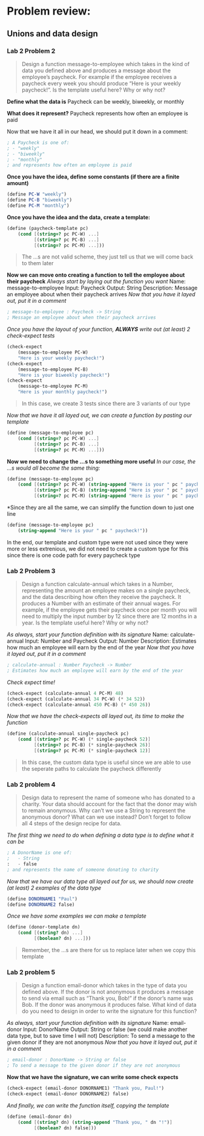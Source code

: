 # Problem review:

## Unions and data design

### Lab 2 Problem 2
> Design a function message-to-employee which takes in the kind of data you defined above and
produces a message about the employee’s paycheck. For example if the employee receives a paycheck
every week you should produce “Here is your weekly paycheck!”. Is the template useful here? Why or
why not?

**Define what the data is**
    Paycheck can be weekly, biweekly, or monthly
    
**What does it represent?**
    Paycheck represents how often an employee is paid

Now that we have it all in our head, we should put it down in a comment:
```scheme
; A Paycheck is one of:
; - "weekly"
; - "biweekly"
; - "monthly"
; and represents how often an employee is paid
```
    
 **Once you have the idea, define some constants (if there are a finite amount)**
 ```scheme
 (define PC-W "weekly")
 (define PC-B "biweekly")
 (define PC-M "monthly")
```

**Once you have the idea and the data, create a template:**
```scheme
(define (paycheck-template pc)
    (cond [(string=? pc PC-W) ...]
          [(string=? pc PC-B) ...]
          [(string=? pc PC-M) ...]))
```
> The ...s are not valid scheme, they just tell us that we will come back to them later

**Now we can move onto creating a function to tell the employee about their paycheck**
*Always start by laying out the function you want*
Name: message-to-employee
Input: Paycheck
Output: String
Description: Message an employee about when their paycheck arrives
*Now that you have it layed out, put it in a comment*
```scheme
; message-to-employee : Paycheck -> String
; Message an employee about when their paycheck arrives
```

*Once you have the layout of your function, **ALWAYS** write out (at least) 2 check-expect tests*
```scheme
(check-expect
    (message-to-employee PC-W)
    "Here is your weekly paycheck!")
(check-expect
    (message-to-employee PC-B)
    "Here is your biweekly paycheck!")
(check-expect
    (message-to-employee PC-M)
    "Here is your monthly paycheck!")
```
> In this case, we create 3 tests since there are 3 variants of our type

*Now that we have it all layed out, we can create a function by pasting our template*
```scheme
(define (message-to-employee pc)
    (cond [(string=? pc PC-W) ...]
          [(string=? pc PC-B) ...]
          [(string=? pc PC-M) ...]))
```
**Now we need to change the ...s to something more useful**
*In our case, the ...s would all become the same thing:*
```scheme
(define (message-to-employee pc)
    (cond [(string=? pc PC-W) (string-append "Here is your " pc " paycheck!")]
          [(string=? pc PC-B) (string-append "Here is your " pc " paycheck!")]
          [(string=? pc PC-M) (string-append "Here is your " pc " paycheck!")]))
```
*Since they are all the same, we can simplify the function down to just one line
```scheme
(define (message-to-employee pc)
    (string-append "Here is your " pc " paycheck!"))
```

In the end, our template and custom type were not used since they were more or less extrenious,
we did not need to create a custom type for this since there is one code path for every paycheck type

### Lab 2 Problem 3
> Design a function calculate-annual which takes in a Number, representing the amount an employee makes
on a single paycheck, and the data describing how often they receive the paycheck. It produces a Number
with an estimate of their annual wages. For example, if the employee gets their paycheck once per month
you will need to multiply the input number by 12 since there are 12 months in a year. Is the template useful
here? Why or why not?

*As always, start your function definition with its signature*
Name: calculate-annual
Input: Number and Paycheck
Output: Number
Description: Estimates how much an employee will earn by the end of the year
*Now that you have it layed out, put it in a comment*
```scheme
; calculate-annual : Number Paycheck -> Number
; Estimates how much an employee will earn by the end of the year
```

*Check expect time!*
```scheme
(check-expect (calculate-annual 4 PC-M) 48)
(check-expect (calculate-annual 34 PC-W) (* 34 52))
(check-expect (calculate-annual 450 PC-B) (* 450 26))
```

*Now that we have the check-expects all layed out, its time to make the function*
```scheme
(define (calculate-annual single-paycheck pc)
    (cond [(string=? pc PC-W) (* single-paycheck 52)]
          [(string=? pc PC-B) (* single-paycheck 26)]
          [(string=? pc PC-M) (* single-paycheck 12)]
```
> In this case, the custom data type is useful since we are able to use the seperate paths to calculate the paycheck differently


### Lab 2 problem 4
> Design data to represent the name of someone who has donated to a charity. Your data should account for the fact that the 
donor may wish to remain anonymous. Why can’t we use a String to represent the anonymous donor? What can we use instead? Don’t 
forget to follow all 4 steps of the design recipe for data.

*The first thing we need to do when defining a data type is to define what it can be*
```scheme
; A DonorName is one of:
;   - String
:   - false
; and represents the name of someone donating to charity
```

*Now that we have our data type all layed out for us, we should now create (at least) 2 examples of the data type*
```scheme
(define DONORNAME1 "Paul")
(define DONORNAME2 false)
```

*Once we have some examples we can make a template*
```scheme
(define (donor-template dn)
    (cond [(string? dn) ...]
          [(boolean? dn) ...]))
```
> Remember, the ...s are there for us to replace later when we copy this template

### Lab 2 problem 5
> Design a function email-donor which takes in the type of data you defined above. If the donor is not anonymous it produces a 
message to send via email such as “Thank you, Bob!” if the donor’s name was Bob. If the donor was anonymous it produces false. 
What kind of data do you need to design in order to write the signature for this function?

*As always, start your function definition with its signature*
Name: email-donor
Input: DonorName
Output: String or false (we could make another data type, but to save time I will not)
Description: To send a message to the given donor if they are not anonymous
*Now that you have it layed out, put it in a comment*
```scheme
; email-donor : DonorName -> String or false
; To send a message to the given donor if they are not anonymous
```

**Now that we have the signature, we can write some check expects**
```scheme
(check-expect (email-donor DONORNAME1) "Thank you, Paul!")
(check-expect (email-donor DONORNAME2) false)
```

*And finally, we can write the function itself, copying the template*
```scheme
(define (email-donor dn)
    (cond [(string? dn) (string-append "Thank you, " dn "!")]
          [(boolean? dn) false]))
```